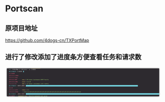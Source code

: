 # Portscan

## 原项目地址
https://github.com/4dogs-cn/TXPortMap

## 进行了修改添加了进度条方便查看任务和请求数 


![img.png](./img/img.png)